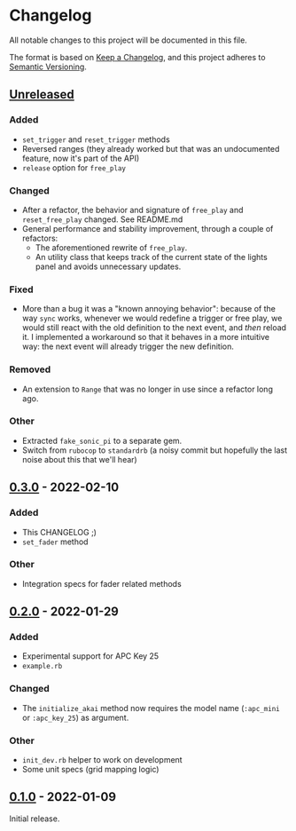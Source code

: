 # Changelog

All notable changes to this project will be documented in this file.

The format is based on [Keep a Changelog](https://keepachangelog.com/en/1.0.0/),
and this project adheres to [Semantic Versioning](https://semver.org/spec/v2.0.0.html).

## [Unreleased]

### Added

- `set_trigger` and `reset_trigger` methods
- Reversed ranges (they already worked but that was an undocumented feature, now
  it's part of the API)
- `release` option for `free_play`

### Changed

- After a refactor, the behavior and signature of `free_play` and
  `reset_free_play` changed. See README.md
- General performance and stability improvement, through a couple of refactors:
  - The aforementioned rewrite of `free_play`.
  - An utility class that keeps track of the current state of the lights panel
    and avoids unnecessary updates.

### Fixed

- More than a bug it was a "known annoying behavior": because of the way `sync`
  works, whenever we would redefine a trigger or free play, we would still react
  with the old definition to the next event, and _then_ reload it. I implemented
  a workaround so that it behaves in a more intuitive way: the next event will
  already trigger the new definition.

### Removed

- An extension to `Range` that was no longer in use since a refactor long ago.

### Other

- Extracted `fake_sonic_pi` to a separate gem.
- Switch from `rubocop` to `standardrb` (a noisy commit but hopefully the last
  noise about this that we'll hear)

## [0.3.0] - 2022-02-10

### Added 

- This CHANGELOG ;)
- `set_fader` method

### Other

- Integration specs for fader related methods

## [0.2.0] - 2022-01-29

### Added

- Experimental support for APC Key 25
- `example.rb`

### Changed

- The `initialize_akai` method now requires the model name (`:apc_mini` or
  `:apc_key_25`) as argument.

### Other

- `init_dev.rb` helper to work on development
- Some unit specs (grid mapping logic)

## [0.1.0] - 2022-01-09

Initial release.

[unreleased]: https://github.com/porras/sonic-pi-akai-apc-mini/compare/v0.3.0...HEAD
[0.3.0]: https://github.com/porras/sonic-pi-akai-apc-mini/compare/v0.2.0...v0.3.0
[0.2.0]: https://github.com/porras/sonic-pi-akai-apc-mini/compare/v0.1.0...v0.2.0
[0.1.0]: https://github.com/porras/sonic-pi-akai-apc-mini/releases/tag/v0.1.0

